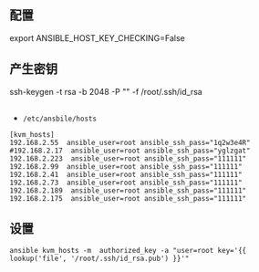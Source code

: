 ## 配置
export ANSIBLE_HOST_KEY_CHECKING=False

## 产生密钥
ssh-keygen -t rsa -b 2048 -P "" -f /root/.ssh/id_rsa


## 
- `/etc/ansbile/hosts`

```ansbile
[kvm_hosts]
192.168.2.55  ansible_user=root ansible_ssh_pass="1q2w3e4R"
#192.168.2.17  ansible_user=root ansible_ssh_pass="yglzgat"
192.168.2.223  ansible_user=root ansible_ssh_pass="111111"
192.168.2.99  ansible_user=root ansible_ssh_pass="111111"
192.168.2.41  ansible_user=root ansible_ssh_pass="111111"
192.168.2.73  ansible_user=root ansible_ssh_pass="111111"
192.168.2.189  ansible_user=root ansible_ssh_pass="111111"
192.168.2.175  ansible_user=root ansible_ssh_pass="111111"
```

## 设置
```
ansible kvm_hosts -m  authorized_key -a "user=root key='{{ lookup('file', '/root/.ssh/id_rsa.pub') }}'"
```